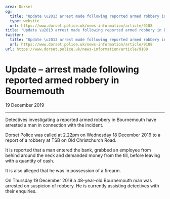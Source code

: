 ```yaml
area: Dorset
og:
  title: "Update \u2013 arrest made following reported armed robbery in Bournemouth"
  type: website
  url: https://www.dorset.police.uk/news-information/article/9108
title: "Update \u2013 arrest made following reported armed robbery in Bournemouth |"
twitter:
  title: "Update \u2013 arrest made following reported armed robbery in Bournemouth"
  url: https://www.dorset.police.uk/news-information/article/9108
url: https://www.dorset.police.uk/news-information/article/9108
```

# Update – arrest made following reported armed robbery in Bournemouth

19 December 2019

* * *

Detectives investigating a reported armed robbery in Bournemouth have arrested a man in connection with the incident.

Dorset Police was called at 2.22pm on Wednesday 18 December 2019 to a report of a robbery at TSB on Old Christchurch Road.

It is reported that a man entered the bank, grabbed an employee from behind around the neck and demanded money from the till, before leaving with a quantity of cash.

It is also alleged that he was in possession of a firearm.

On Thursday 19 December 2019 a 48-year-old Bournemouth man was arrested on suspicion of robbery. He is currently assisting detectives with their enquiries.
